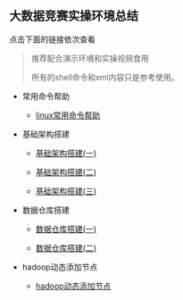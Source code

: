 ## 大数据竞赛实操环境总结



点击下面的链接依次查看

>推荐配合演示环境和实操视频食用
>
>所有的shell命令和xml内容只是参考使用。

* 常用命令帮助

  * [linux常用命令帮助](https://github.com/dingyi222666/bigdata_match_handbook/blob/main/linux常用命令帮助.md)

* 基础架构搭建

  * [基础架构搭建(一)](https://github.com/dingyi222666/bigdata_match_handbook/blob/main/大数据竞赛-基础架构搭建(一).md)
  
  * [基础架构搭建(二)](https://github.com/dingyi222666//bigdata_match_handbook/blob/main/大数据竞赛-基础架构搭建(二).md)
  
  * [基础架构搭建(三)](https://github.com/dingyi222666/bigdata_match_handbook/blob/main/大数据竞赛-基础架构搭建(三).md)
  
* 数据仓库搭建
  * [数据仓库搭建(一)](https://github.com/dingyi222666/bigdata_match_handbook/blob/main/大数据竞赛-数据仓库搭建(一).md)  
  
  * [数据仓库搭建(二)](https://github.com/dingyi222666/bigdata_match_handbook/blob/main/大数据竞赛-数据仓库搭建(二).md)

* hadoop动态添加节点
  * [hadoop动态添加节点](https://github.com/dingyi222666/bigdata_match_handbook/blob/main/大数据竞赛-hadoop动态添加节点.md)
  
     
    
    
    
    
  
  

